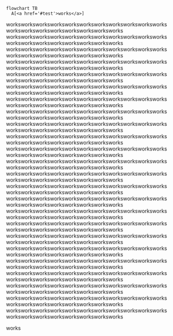 ```mermaid
flowchart TB
  A[<a href='#test'>works</a>]
```
<p>worksworksworksworksworksworksworksworksworksworksworks
worksworksworksworksworksworksworksworks
worksworksworksworksworksworksworksworksworksworksworks
worksworksworksworksworksworksworksworks
worksworksworksworksworksworksworksworksworksworksworks
worksworksworksworksworksworksworksworks
worksworksworksworksworksworksworksworksworksworksworks
worksworksworksworksworksworksworksworks
worksworksworksworksworksworksworksworksworksworksworks
worksworksworksworksworksworksworksworks
worksworksworksworksworksworksworksworksworksworksworks
worksworksworksworksworksworksworksworks
worksworksworksworksworksworksworksworksworksworksworks
worksworksworksworksworksworksworksworks
worksworksworksworksworksworksworksworksworksworksworks
worksworksworksworksworksworksworksworks
worksworksworksworksworksworksworksworksworksworksworks
worksworksworksworksworksworksworksworks
worksworksworksworksworksworksworksworksworksworksworks
worksworksworksworksworksworksworksworks
worksworksworksworksworksworksworksworksworksworksworks
worksworksworksworksworksworksworksworks
worksworksworksworksworksworksworksworksworksworksworks
worksworksworksworksworksworksworksworks
worksworksworksworksworksworksworksworksworksworksworks
worksworksworksworksworksworksworksworks
worksworksworksworksworksworksworksworksworksworksworks
worksworksworksworksworksworksworksworks
worksworksworksworksworksworksworksworksworksworksworks
worksworksworksworksworksworksworksworks
worksworksworksworksworksworksworksworksworksworksworks
worksworksworksworksworksworksworksworks
worksworksworksworksworksworksworksworksworksworksworks
worksworksworksworksworksworksworksworks
worksworksworksworksworksworksworksworksworksworksworks
worksworksworksworksworksworksworksworks
worksworksworksworksworksworksworksworksworksworksworks
worksworksworksworksworksworksworksworks
worksworksworksworksworksworksworksworksworksworksworks
worksworksworksworksworksworksworksworks
worksworksworksworksworksworksworksworksworksworksworks
worksworksworksworksworksworksworksworks
worksworksworksworksworksworksworksworksworksworksworks
worksworksworksworksworksworksworksworks
worksworksworksworksworksworksworksworksworksworksworks
worksworksworksworksworksworksworksworks
worksworksworksworksworksworksworksworksworksworksworks
worksworksworksworksworksworksworksworks</p>

<a id='test'>works</a>
